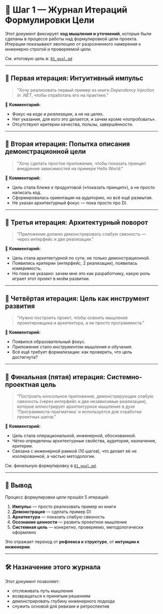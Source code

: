 # 🧠 Шаг 1 — Журнал Итераций Формулировки Цели

Этот документ фиксирует **ход мышления и уточнений**, которые были сделаны в процессе работы над формулировкой цели проекта.  
Итерации показывают эволюцию от разрозненного намерения к инженерно строгой и проверяемой цели.

См. итоговую цель в: [`01_goal.md`](01_goal.md)

---

## 🔹 Первая итерация: Интуитивный импульс

> "Хочу реализовать первый пример из книги *Dependency Injection in .NET*, чтобы отработать его на практике."

📌 **Комментарий:**
- Фокус на *коде и реализации*, а не на целях.
- Нет указания, для кого это делается, и зачем кроме «попробовать».
- Отсутствуют критерии качества, пользы, завершённости.

---

## 🔹 Вторая итерация: Попытка описания демонстрационной цели

> "Хочу сделать простое приложение, чтобы показать принцип внедрения зависимостей на примере Hello World."

📌 **Комментарий:**
- Цель стала ближе к продуктовой («показать принцип»), а не просто написать код.
- Сформировалась ориентация на аудиторию, но всё ещё размытая.
- Не указан архитектурный фокус — пока просто про DI.

---

## 🔹 Третья итерация: Архитектурный поворот

> "Приложение должно демонстрировать слабую связность — через интерфейс и две реализации."

📌 **Комментарий:**
- Цель стала архитектурной по сути, не только демонстрационной.
- Появились критерии (интерфейс, 2 реализации), появилась измеримость.
- Но пока не указано: зачем мне это как разработчику, какую роль играет этот проект в моём развитии.

---

## 🔹 Четвёртая итерация: Цель как инструмент развития

> "Нужно построить проект, чтобы освоить мышление проектировщика и архитектора, а не просто программиста."

📌 **Комментарий:**
- Появился образовательный фокус.
- Приложение стало *инструментом мышления и обучения*.
- Всё ещё требует формализации: как проверить, что цель достигнута?

---

## 🔹 Финальная (пятая) итерация: Системно-проектная цель

> "Построить консольное приложение, демонстрирующее слабую связность (через интерфейс и две независимые реализации), которое иллюстрирует архитектурное мышление в духе 'Программиста-прагматика' и используется для отработки проектных шагов."

📌 **Комментарий:**
- Цель стала операциональной, инженерной, обоснованной.
- Чётко определены архитектурные свойства, аудитория, назначение, критерии.
- Связана с инженерной рамкой (10 шагов), что делает её не изолированной, а частью методологии.

См. финальную формулировку в [`01_goal.md`](/ConsoleAppDI/design/decisions/01_goal.md).

---

## 📌 Вывод

Процесс формулировки цели прошёл 5 итераций:
1. **Импульс** — просто реализовать пример из книги
2. **Демонстрация** — сделать пример DI
3. **Архитектура** — показать слабую связность
4. **Осознание ценности** — развить проектное мышление
5. **Системная цель** — конкретно, проверяемо, методологически оформлено

Это отражает переход от **рефлекса к структуре**, от **интуиции к инженерии**.

---

## 🛠 Назначение этого журнала

Этот документ позволяет:
- отслеживать путь мышления
- возвращаться к принятым решениям
- демонстрировать глубину инженерного подхода
- служить основой для ревизии и ретроспектив

